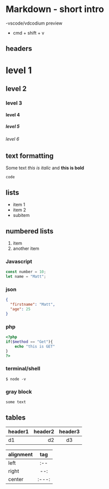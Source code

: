 # Markdown - short intro

-vscode/vdcodium preview

- cmd + shift + v

## headers

# level 1

## level 2

### level 3

#### level 4

##### level 5

###### level 6

## text formatting

Some text _this is italic_ and **this is bold**

`code`

## lists

- item 1
- item 2
- subitem

## numbered lists

1. item
2. another item

### Javascript

```js
const number = 10;
let name = "Matt";
```

<div style="page-break-after:always;"></div>

### json

```json
{
  "firstname": "Matt",
  "age": 25
}
```

### php

```php
<?php
if($method == "Get"){
    echo "this is GET"
}
?>
```

### terminal/shell

```shell
$ node -v
```

### gray block

```
some text
```

## tables

| header1 | header2 | header3 |
| :------ | ------: | :-----: |
| d1      |      d2 |   d3    |

| alignment |  tag  |
| --------- | :---: |
| left      |  :--  |
| right     |  --:  |
| center    | :---: |
